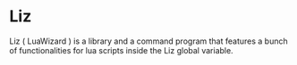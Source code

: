 # Liz

Liz ( LuaWizard ) is a library and a command program that features a bunch of functionalities for lua scripts inside the Liz global variable. 

